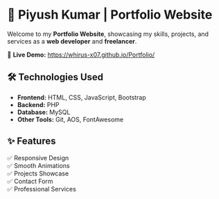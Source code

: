 # 🚀 Piyush Kumar | Portfolio Website

Welcome to my **Portfolio Website**, showcasing my skills, projects, and services as a **web developer** and **freelancer**.  

🔗 **Live Demo:**   https://whirus-x07.github.io/Portfolio/ 

## 🛠️ Technologies Used  
- **Frontend:** HTML, CSS, JavaScript, Bootstrap  
- **Backend:** PHP  
- **Database:** MySQL  
- **Other Tools:** Git, AOS, FontAwesome  

## ✨ Features  
✅ Responsive Design  
✅ Smooth Animations  
✅ Projects Showcase  
✅ Contact Form  
✅ Professional Services  







 
